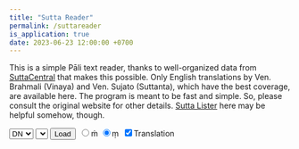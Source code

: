 ```yaml
---
title: "Sutta Reader"
permalink: /suttareader
is_application: true
date: 2023-06-23 12:00:00 +0700
---
```


This is a simple Pāli text reader, thanks to well-organized data from [SuttaCentral](https://suttacentral.net) that makes this possible. Only English translations by Ven. Brahmali (Vinaya) and Ven. Sujato (Suttanta), which have the best coverage, are available here. The program is meant to be fast and simple. So, please consult the original website for other details. [Sutta Lister](/suttalister) here may be helpful somehow, though.
<div>
<select id="nikaya" onClick="changeNikaya();">
	<option value="vin">Vin</option>
	<option value="dn" selected>DN</option>
	<option value="mn">MN</option>
	<option value="sn">SN</option>
	<option value="an">AN</option>
	<option value="kn">KN</option>
</select>
<select id="kngroup" style="display:none;" onClick="changeKNGroup();">
	<option value="kp">Khuddakapāṭha</option>
	<option value="dhp">Dhammapada</option>
	<option value="ud">Udāna</option>
	<option value="iti">Itivuttaka</option>
	<option value="snp">Suttanipāta</option>
	<option value="thag">Theragāthā</option>
	<option value="thig">Therīgāthā</option>
	<option value="cp">Cariyāpiṭaka</option>
</select>
<select id="vingroup" style="display:none;" onClick="changeVinGroup();">
	<option value="bu-vb">Mahāvibhaṅga</option>
	<option value="bi-vb">Bhikkhunivibhaṅga</option>
	<option value="kd">Khandhaka</option>
	<option value="pvr">Parivāra</option>
</select>
<select id="groupselector" style="display:none;" onClick="changeGroup();"></select>
<select id="suttaselector"></select>
<button onClick="loadSutta();">Load</button>
<span style="padding: 3px">
<label for="mdotabove"><input type="radio" id="mdotabove" name="niggahita-radio" onClick="changeNiggahita();">ṁ</label>
<label for="mdotbelow"><input type="radio" id="mdotbelow" name="niggahita-radio" onClick="changeNiggahita();" checked>ṃ</label>
</span>
<span><label for="showtrans"><input type="checkbox" id="showtrans" onChange="showTrans();" checked>Translation</label></span>
</div>
<p id="textdisplay"></p>

<script>
const suttaCount = { "dn": 34, "mn": 152, "sn": 56, "an": 11 };
const suttaSubList = {
"sn1": [ "1>81" ], "sn2": [ "1>30" ], "sn3": [ "1>25" ], "sn4": [ "1>25" ], "sn5": [ "1>10" ], "sn6": [ "1>15" ], "sn7": [ "1>22" ], "sn8": [ "1>12" ], "sn9": [ "1>14" ], "sn10": [ "1>12" ], "sn11": [ "1>25" ], "sn12": [ "1>71", "72-81", "82", "83-92", "93-213" ], "sn13": [ "1>11" ], "sn14": [ "1>39" ], "sn15": [ "1>20" ], "sn16": [ "1>13" ], "sn17": [ "1>12", "13-20", "21>37", "38-43" ], "sn18": [ "1>11", "12-20", "21>22" ], "sn19": [ "1>21" ], "sn20": [ "1>12" ], "sn21": [ "1>12" ], "sn22": [ "1>159" ], "sn23": [ "1>22", "23-33", "34", "35>45", "46" ], "sn24": [ "1>19", "20-35", "36>45", "46-69", "70", "71", "72-95", "96" ], "sn25": [ "1>10" ], "sn26": [ "1>10" ], "sn27": [ "1>10" ], "sn28": [ "1>10" ], "sn29": [ "1>10", "11-20", "21-50" ], "sn30": [ "1>3", "4-6", "7-16", "17-46" ], "sn31": [ "1>3", "4-12", "13-22", "23-112" ], "sn32": [ "1>2", "3-12", "13-52", "53>57" ], "sn33": [ "1>5", "6-10", "11-15", "16-20", "21-25", "26-30", "31-35", "36-40", "41-45", "46-50", "51-54", "55" ], "sn34": [ "1>19", "20-27", "28-34", "35-40", "41-45", "46-49", "50-52", "53-54", "55" ], "sn35": [ "1>32", "33-42", "43-51", "52>170", "171-173", "174-176", "177-179", "180-182", "183-185", "186>188", "189-191", "192-194", "195-197", "198-200", "201-203", "204>206", "207-209", "210-212", "213-215", "216-218", "219-221", "222>248" ], "sn36": [ "1>31" ], "sn37": [ "1>34" ], "sn38": [ "1>16" ], "sn39": [ "1-15", "16" ], "sn40": [ "1>11" ], "sn41": [ "1>10" ], "sn42": [ "1>13" ], "sn43": [ "1>13", "14-43", "44" ], "sn44": [ "1>11" ], "sn45": [ "1>41", "42-47", "48>49", "50-54", "55>56", "57-61", "62>63", "64-68", "69>70", "71-75", "76>77", "78-82", "83>84", "85-89", "90>91", "92-95", "96>97", "98-102", "103", "104-108", "109", "110-114", "115", "116-120", "121", "122-126", "127", "128-132", "133", "134-138", "139>140", "141-145", "146-148", "149>180" ], "sn46": [ "1>76", "77-88", "89-98", "99-110", "111-120", "121-129", "130", "131-142", "143-152", "153-164", "165-174", "175-184" ], "sn47": [ "1>50", "51-62", "63-72", "73-84", "85-94", "95-104" ], "sn48": [ "1>70", "71-82", "83-92", "93-104", "105-114", "115-124", "125-136", "137-146", "147-158", "159-168", "169-178" ], "sn49": [ "1-12", "13-22", "23-34", "35-44", "45-54" ], "sn50": [ "1-12", "13-22", "23-34", "35-44", "45-54", "55-66", "67-76", "77-88", "89-98", "99-108" ], "sn51": [ "1>32", "33-44", "45-54", "55-66", "67-76", "77-86" ], "sn52": [ "1>24" ], "sn53": [ "1-12", "13-22", "23-34", "35-44", "45-54" ], "sn54": [ "1>20" ], "sn55": [ "1>74" ], "sn56": [ "1>95", "96-101", "102>104", "105-107", "108-110", "111-113", "114-116", "117-119", "120-122", "123-125", "126-128", "129-130", "131" ], 
"an1": [ "1-10", "11-20", "21-30", "31-40", "41-50", "51-60", "61-70", "71-81", "82-97", "98-139", "140-149", "150-169", "170-187", "188-197", "198-208", "209-218", "219-234", "235-247", "248-257", "258-267", "268-277", "278-286", "287-295", "296-305", "306-315", "316-332", "333-377", "378-393", "394-574", "575-615", "616-627" ], "an2": [ "1-10", "11-20", "21-31", "32-41", "42-51", "52-63", "64-76", "77-86", "87-97", "98-117", "118-129", "130-140", "141-150", "151-162", "163-179", "180-229", "230-279", "280-309", "310-479" ], "an3": [ "1>155", "156-162", "163-182", "183-352" ], "an4": [ "1>276", "277-303", "304-783" ], "an5": [ "1>256", "257-263", "264", "265-271", "272", "273-285", "286", "287-292", "293", "294-302", "303>307", "308-1152" ], "an6": [ "1>119", "120-139", "140>142", "143-169", "170-649" ], "an7": [ "1>95", "96-614", "615>617", "618-644", "645-1124" ], "an8": [ "1>90", "91-117", "118>120", "121-147", "148-627" ], "an9": [ "1>73", "74-81", "82>83", "84-91", "92>94", "95-112", "113-432" ], "an10": [ "1>155", "156-166", "167>198", "199-210", "211>224", "225-228", "229-232", "233-236", "237>239", "240-266", "267-746" ], "an11": [ "1>21", "22-29", "30-69", "70-117", "118-165", "166-213", "214-261", "262-309", "310-357", "358-405", "406-453", "454-501", "502-981", "982", "983-991", "992-1151" ],
"kp": [ "1>9" ],
"dhp": [ "1-20", "21-32", "33-43", "44-59", "60-75", "76-89", "90-99", "100-115", "116-128", "129-145", "146-156", "157-166", "167-178", "179-196", "197-208", "209-220", "221-234", "235-255", "256-272", "273-289", "290-305", "306-319", "320-333", "334-359", "360-382", "383-423" ], 
"ud": [ "1>10", "1>10", "1>10", "1>10", "1>10", "1>10", "1>10", "1>10" ],
"iti": [ "1>10", "11>20", "21>27", "28>37", "38>49", "50>59", "60>69", "70>79", "80>89", "90>99", "100>112" ],
"snp": [ "1>12", "1>14", "1>12", "1>16", "1>19" ],
"thag": [ "1>120", "1>49", "1>16", "1>12", "1>12", "1>14", "1>5", "1>3", "1>1", "1>7", "1>1", "1>2", "1>1", "1>2", "1>2", "1>10", "1>3", "1>1", "1>1", "1>1", "1>1" ],
"thig": [ "1>18", "1>10", "1>8", "1>1", "1>12", "1>8", "1>3", "1>1", "1>1", "1>1", "1>1", "1>1", "1>5", "1>1", "1>1", "1>1" ],
"cp": [ "1>35" ]
};
const havingVagga = [ "ud", "iti", "snp" ];
const vinayaList = {
"bu-vb": { "pj": [ "1>4" ], "ss": [ "1>13" ], "ay": [ "1>2" ], "np": [ "1>30" ], "pc": [ "1>92" ], "pd": [ "1>4" ], "sk": [ "1>75" ] },
"bi-vb": { "pj": [ "1>8" ], "ss": [ "1>13" ], "np": [ "1>12" ], "pc": [ "1>90", "91-93", "94>96" ], "pd": [ "1", "2-8" ], "sk": [ "1", "75" ] },
"kd": "1>22",
"pvr": [ "1>16", "2>16", "0", "0", "0", "0", "0", "0", "0", "0", "0", "0", "0", "0", "0", "0", "0", "0", "0", "0", "0" ]
};
const suttaSelector = document.getElementById("suttaselector");
let nikaya = "";
let idList = [];
let textObj = {};
let transObj = {};
changeNikaya();
function clearNode(node) {
	while (node.firstChild) {
		node.removeChild(node.firstChild);
	}
}
function changeNikaya() {
	const nikayaElem = document.getElementById("nikaya");
	const groupElem = document.getElementById("groupselector");
	const knGroupElem = document.getElementById("kngroup");
	const vinGroupElem = document.getElementById("vingroup");
	nikaya = nikayaElem.options[nikayaElem.selectedIndex].value;
	idList = [];
	textObj = {};
	transObj = {};
	clearNode(suttaSelector);
	if (nikaya === "vin") {
		vinGroupElem.style.display = "inline";
		knGroupElem.style.display = "none";
		groupElem.style.display = "none";
		changeVinGroup();
	} else if (nikaya === "kn") {
		vinGroupElem.style.display = "none";
		knGroupElem.style.display = "inline";
		groupElem.style.display = "none";
		changeKNGroup();
	} else {
		vinGroupElem.style.display = "none";
		knGroupElem.style.display = "none";
		let allsutta = suttaCount[nikaya];
		let dnORmn = nikaya === "dn" || nikaya === "mn";
		if (!dnORmn)
			clearNode(groupElem);
		let elem = dnORmn ? suttaSelector : groupElem;
		for (let i=1; i<=allsutta; i++) {
			const opt = document.createElement("option");
			opt.value = nikaya + "" + i;
			opt.innerHTML = opt.value.toUpperCase();
			elem.appendChild(opt);
		}
		if (!dnORmn) {
			groupElem.style.display = "inline";
			changeGroup()
		} else {
			groupElem.style.display = "none";
		}
	}
}
function changeGroup() {
	const groupElem = document.getElementById("groupselector");
	clearNode(suttaSelector);
	const group = groupElem.options[groupElem.selectedIndex].value;
	const slist = getSuttaList(group);
	for (let i=0; i<slist.length; i++) {
		const opt = document.createElement("option");
		opt.value = slist[i];
		opt.innerHTML = opt.value.toUpperCase();
		suttaSelector.appendChild(opt);
	}
}
function changeKNGroup() {
	const knGroupElem = document.getElementById("kngroup");
	const groupElem = document.getElementById("groupselector");
	groupElem.style.display = "none";
	clearNode(suttaSelector);
	const knGroup = knGroupElem.options[knGroupElem.selectedIndex].value;
	let slist = [];
	if (havingVagga.indexOf(knGroup) > -1) {
		const vaggaCount = suttaSubList[knGroup].length;
		for (let v=1; v<=vaggaCount; v++) {
			const seq = getNumSeq(suttaSubList[knGroup][v-1]);
			for (let n=0; n<seq.length; n++) {
				const prefix = knGroup === "iti" ? knGroup : knGroup + v + ".";
				slist.push("vagga" + v + "/" + prefix + seq[n]);
			}
		}
	} else {
		slist = getSuttaList(knGroup);
	}
	for (let i=0; i<slist.length; i++) {
		const opt = document.createElement("option");
		opt.value = slist[i];
		const slashPos = opt.value.indexOf("/");
		const txt = slashPos > -1 ? opt.value.slice(slashPos+1) : opt.value;
		opt.innerHTML = txt[0].toUpperCase() + txt.slice(1);
		suttaSelector.appendChild(opt);
	}
}
function changeVinGroup() {
	const vinGroupElem = document.getElementById("vingroup");
	clearNode(suttaSelector);
	const vinGroup = vinGroupElem.options[vinGroupElem.selectedIndex].value;
	let slist = [];
	if (vinGroup.endsWith("-vb")) {
		const vbGroup = vinayaList[vinGroup];
		const groupList = [];
		for (let g in vbGroup)
			groupList.push(g);
		for (let i=0; i<groupList.length; i++) {
			const group = groupList[i];
			const files = vbGroup[group];
			for (let f=0; f<files.length; f++) {
				if (files[f].match(/>/) != null) {
					const seq = getNumSeq(files[f]);
					for (let n=0; n<seq.length; n++)
						slist.push(group + seq[n]);
				} else {
					slist.push(group + files[f]);
				}
			}
		}
		slist.push("as1-7");
	} else {
		if (vinGroup === "kd") {
			const kdSeq = getNumSeq(vinayaList[vinGroup]);
			for (let i=0; i<kdSeq.length; i++)
				slist.push(vinGroup + kdSeq[i]);
		} else {
			const pvrList = vinayaList[vinGroup];
			for (let i=0; i<pvrList.length; i++) {
				const pvrNum = i + 1;
				if (pvrList[i] === "0") {
					slist.push(vinGroup + pvrNum);
				} else {
					const pvrSeq = getNumSeq(pvrList[i]);
					for (let n=0; n<pvrSeq.length; n++)
						slist.push(vinGroup + pvrNum + "." + pvrSeq[n]);
				}
			}
		}
	}
	for (let i=0; i<slist.length; i++) {
		const opt = document.createElement("option");
		const txt = slist[i];
		opt.value = txt;
		opt.innerHTML = txt[0].toUpperCase() + txt.slice(1);
		suttaSelector.appendChild(opt);
	}
}
function getNumSeq(input) {
	let result = [];
	const startend = input.split(">");
	const start = parseInt(startend[0]);
	const end = parseInt(startend[1]);
	for (let n=start; n<=end; n++)
		result.push(n);
	return result;
}
function getSuttaList(group) {
	let result = [];
	if (suttaSubList[group] === undefined) return result;
	let list = suttaSubList[group];
	const prefix = nikaya === "kn" ? group : group + ".";
	for (let i=0; i<list.length; i++) {
		if (list[i].match(/>/) != null) {
			const seq = getNumSeq(list[i]);
			const extra = group === "thag" || group === "thig" ? (i+1) + "." : "";
			for (let n=0; n<seq.length; n++)
				result.push(prefix + extra + seq[n]);
		} else {
			result.push(prefix + list[i]);
		}
	}
	return result;
}
function getFilePrefix(sutta) {
	let filePrefix = nikaya;
	if (!(sutta.startsWith("dn") || sutta.startsWith("mn"))) {
		if (nikaya === "vin") {
			const vinGroupElem = document.getElementById("vingroup");
			const vinGroup = vinGroupElem.options[vinGroupElem.selectedIndex].value;
			filePrefix = "pli-tv-" + vinGroup;
		} else if (nikaya === "kn") {
			const knGroupElem = document.getElementById("kngroup");
			const knGroup = knGroupElem.options[knGroupElem.selectedIndex].value;
			filePrefix = nikaya + "/" + knGroup ;
		} else {
			const groupElem = document.getElementById("groupselector");
			const group = groupElem.options[groupElem.selectedIndex].value;
			filePrefix = nikaya + "/" + group;
		}
	}
	return filePrefix;
}
function getVinayaFile(name) {
	let result = "pli-tv-" + name;
	const vinGroupElem = document.getElementById("vingroup");
	const vinGroup = vinGroupElem.options[vinGroupElem.selectedIndex].value;
	if (vinGroup.endsWith("-vb")) {
		if (name.startsWith("as"))
			result = "pli-tv-" + vinGroup + "-" + name;
		else
			result = "pli-tv-" + vinGroup + "-" + name.slice(0, 2) + "/" + "pli-tv-" + vinGroup + "-" + name;
	}
	return result;
}
function loadSutta() {
	idList = [];
	textObj = {};
	transObj = {};
	let sutta = suttaSelector.options[suttaSelector.selectedIndex].value;
	const filePrefix = getFilePrefix(sutta);
	let basket = "sutta";
	if (nikaya === "vin") {
		basket = "vinaya";
		sutta = getVinayaFile(sutta);
	}
	const suttaFile = filePrefix + "/" +  sutta + "_root-pli-ms.json";
	const request = new XMLHttpRequest();
	request.open("GET", "{{ site.bilara_url }}/root/pli/ms/" + basket + "/" + suttaFile, true);
	request.onload = function(){
		if (request.status >= 200 && request.status < 400) {
			textObj = JSON.parse(request.responseText);
			for (let id in textObj)
				idList.push(id);
			displayText();
			loadTranslation();
		} else {
			console.log("Error loading ajax request. Request status:" + request.status);
		}
	};
	request.onerror = function(){
		console.log("There was a connection error");
	};
	request.send();
}
function loadTranslation() {
	let sutta = suttaSelector.options[suttaSelector.selectedIndex].value;
	const filePrefix = getFilePrefix(sutta);
	let translator = "sujato";
	let basket = "sutta";
	if (nikaya === "vin") {
		translator = "brahmali";
		basket = "vinaya";
		sutta = getVinayaFile(sutta);
	}
	const transFile = filePrefix + "/" + sutta + "_translation-en-" + translator + ".json";
	const request = new XMLHttpRequest();
	request.open("GET", "{{ site.bilara_url }}/translation/en/" + translator + "/" + basket + "/" + transFile, true);
	request.onload = function(){
		if (request.status >= 200 && request.status < 400) {
			transObj = JSON.parse(request.responseText);
			if (document.getElementById("showtrans").checked)
				displayTrans();
		} else {
			console.log("Error loading ajax request. Request status:" + request.status);
		}
	};
	request.onerror = function(){
		console.log("There was a connection error");
	};
	request.send();
}
function displayText() {
	const display = document.getElementById("textdisplay");
	clearNode(display);
	for (let i=0; i<idList.length; i++) {
		if (idList[i].trim().length > 0) {
			const para = document.createElement("p");
			let text = textObj[idList[i]] ? textObj[idList[i]] : "";
			if (document.getElementById("mdotbelow").checked)
				text = text.replace(/ṁ/g,'ṃ');
			let code = idList[i].slice(idList[i].lastIndexOf(":")+1);
			let element = "div";
			if (code.startsWith("0.")) {
				element = "h3";
			} else {
				if (idList[i].match(/\.0.\d/) != null)
					element = "h4";
				else if (idList[i].endsWith(".0"))
					element = "h4";
			}
			const textElem = document.createElement(element);
			textElem.id = "text-" + idList[i];
			textElem.innerHTML = text;
			const transElem = document.createElement("blockquote");
			transElem.id = "trans-" + idList[i];
			transElem.style.display = "none";
			para.appendChild(textElem);
			para.appendChild(transElem);
			display.appendChild(para);
		}
	}
}
function displayTrans() {
	for (let i=0; i<idList.length; i++) {
		if (idList[i].trim().length > 0 && transObj[idList[i]]) {
			const trans = document.getElementById("trans-" + idList[i]);
			trans.style.display = "block";
			trans.innerHTML = transObj[idList[i]];
		}
	}
}
function showTrans() {
	if (document.getElementById("showtrans").checked) {
		displayTrans();
	} else {
		displayText();
	}
}
function changeNiggahita() {
	if (idList.length === 0) return;
	for (let i=0; i<idList.length; i++) {
		if (idList[i].trim().length > 0) {
			const textNode = document.getElementById("text-" + idList[i]);
			let text = document.getElementById("mdotabove").checked
				? textNode.innerHTML.replace(/ṃ/g,'ṁ')
				: textNode.innerHTML.replace(/ṁ/g,'ṃ');
			textNode.innerHTML = text;
		}
	}
}
</script>
